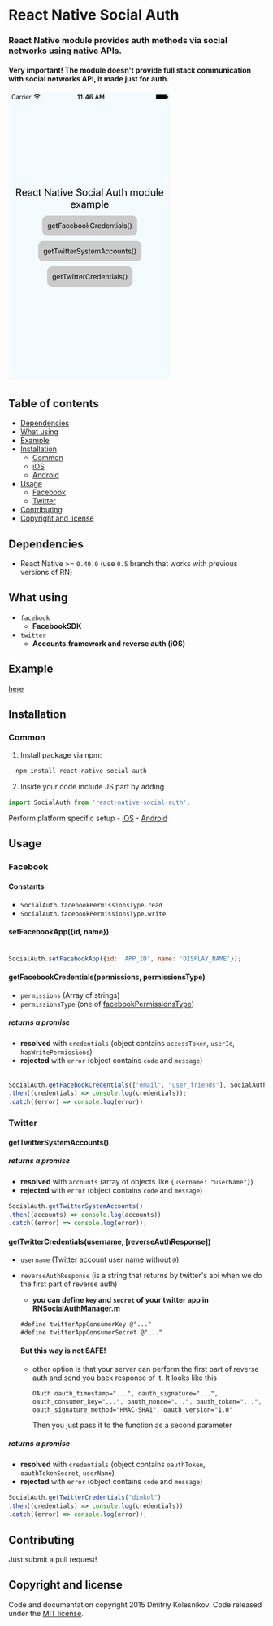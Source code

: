 # React Native Social Auth

### React Native module provides auth methods via social networks using native APIs.
#### Very important! The module doesn't provide full stack communication with social networks API, it made just for auth.

![preview](images/social_auth_example.gif)

## Table of contents
- [Dependencies](#dependencies)
- [What using](#what-using)
- [Example](example#readme)
- [Installation](#installation)
  - [Common](#common)
  - [iOS](ios#readme)
  - [Android](android#readme)
- [Usage](#usage)
  - [Facebook](#facebook)
  - [Twitter](#twitter)
- [Contributing](#contributing)
- [Copyright and license](#copyright-and-license)

## Dependencies
- React Native >= `0.40.0` (use `0.5` branch that works with previous versions of RN)


## What using
- `facebook`
  - __FacebookSDK__
- `twitter`
	- __Accounts.framework and reverse auth (iOS)__

## Example
  [here](example#readme)

## Installation

### Common
1. Install package via npm:

  ```javascript
    npm install react-native-social-auth
  ```

2. Inside your code include JS part by adding

  ```javascript
  import SocialAuth from 'react-native-social-auth';
  ```

 Perform platform specific setup
    - [iOS](ios#readme)
    - [Android](android#readme)



## Usage

### Facebook

#### Constants
  - `SocialAuth.facebookPermissionsType.read`
  - `SocialAuth.facebookPermissionsType.write`

#### setFacebookApp({id, name})
```javascript

SocialAuth.setFacebookApp({id: 'APP_ID', name: 'DISPLAY_NAME'});
```

#### getFacebookCredentials(permissions, permissionsType)
  - `permissions` (Array of strings)
  - `permissionsType` (one of [facebookPermissionsType](#constants))

##### returns a promise
  - __resolved__ with `credentials` (object contains `accessToken`, `userId`, `hasWritePermissions`)
  - __rejected__ with `error` (object contains `code` and `message`)

```javascript

SocialAuth.getFacebookCredentials(["email", "user_friends"], SocialAuth.facebookPermissionsType.read)
.then((credentials) => console.log(credentials));
.catch((error) => console.log(error))
```
### Twitter

#### getTwitterSystemAccounts()
##### returns a promise
  - __resolved__ with `accounts` (array of objects like `{username: "userName"}`)
  - __rejected__ with `error` (object contains `code` and `message`)

```javascript
SocialAuth.getTwitterSystemAccounts()
.then((accounts) => console.log(accounts))
.catch((error) => console.log(error));
```

#### getTwitterCredentials(username, [reverseAuthResponse])
  - `username` (Twitter account user name without `@`)
  - `reverseAuthResponse` (is a string that returns by twitter's api when we do the first part of reverse auth)
    - __you can define `key` and `secret` of your twitter app in [RNSocialAuthManager.m](ios/RNSocialAuthManager.m)__
    ```
    #define twitterAppConsumerKey @"..."
    #define twitterAppConsumerSecret @"..."
    ```
    #### But this way is not SAFE!

    - other option is that your server can perform the first part of reverse auth and send you back response of it.
      It looks like this
      ```
      OAuth oauth_timestamp="...", oauth_signature="...", oauth_consumer_key="...", oauth_nonce="...", oauth_token="...", oauth_signature_method="HMAC-SHA1", oauth_version="1.0"
      ```
      Then you just pass it to the function as a second parameter

##### returns a promise
  - __resolved__ with `credentials` (object contains `oauthToken`, `oauthTokenSecret`, `userName`)
  - __rejected__ with `error` (object contains `code` and `message`)

```javascript
SocialAuth.getTwitterCredentials("dimkol")
.then((credentials) => console.log(credentials))
.catch((error) => console.log(error));
```

## Contributing

Just submit a pull request!

## Copyright and license

Code and documentation copyright 2015 Dmitriy Kolesnikov. Code released under the [MIT license](LICENSE).
